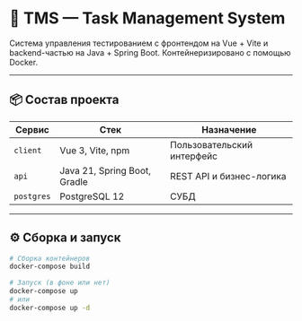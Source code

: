 # 🚀 TMS — Task Management System

Система управления тестированием с фронтендом на Vue + Vite и backend-частью на Java + Spring Boot. Контейнеризировано с
помощью Docker.

---

## 📦 Состав проекта

| Сервис     | Стек                         | Назначение                 |
|------------|------------------------------|----------------------------|
| `client`   | Vue 3, Vite, npm             | Пользовательский интерфейс |
| `api`      | Java 21, Spring Boot, Gradle | REST API и бизнес-логика   |
| `postgres` | PostgreSQL 12                | СУБД                       |

---

## ⚙️ Сборка и запуск

```bash
# Сборка контейнеров
docker-compose build

# Запуск (в фоне или нет)
docker-compose up
# или
docker-compose up -d
